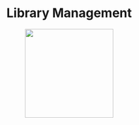 <h1 align="center">Library Management</h1>
<div align="center">
<img src="https://upload.wikimedia.org/wikipedia/commons/d/d0/Eclipse-Luna-Logo.svg" width="200" height="200">
</div>
